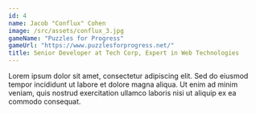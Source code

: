 ```yaml
---
id: 4
name: Jacob "Conflux" Cohen 
image: /src/assets/conflux_3.jpg
gameName: "Puzzles for Progress"
gameUrl: "https://www.puzzlesforprogress.net/"
title: Senior Developer at Tech Corp, Expert in Web Technologies
---
```


Lorem ipsum dolor sit amet, consectetur adipiscing elit. Sed do eiusmod tempor incididunt ut labore et dolore magna aliqua. Ut enim ad minim veniam, quis nostrud exercitation ullamco laboris nisi ut aliquip ex ea commodo consequat.
